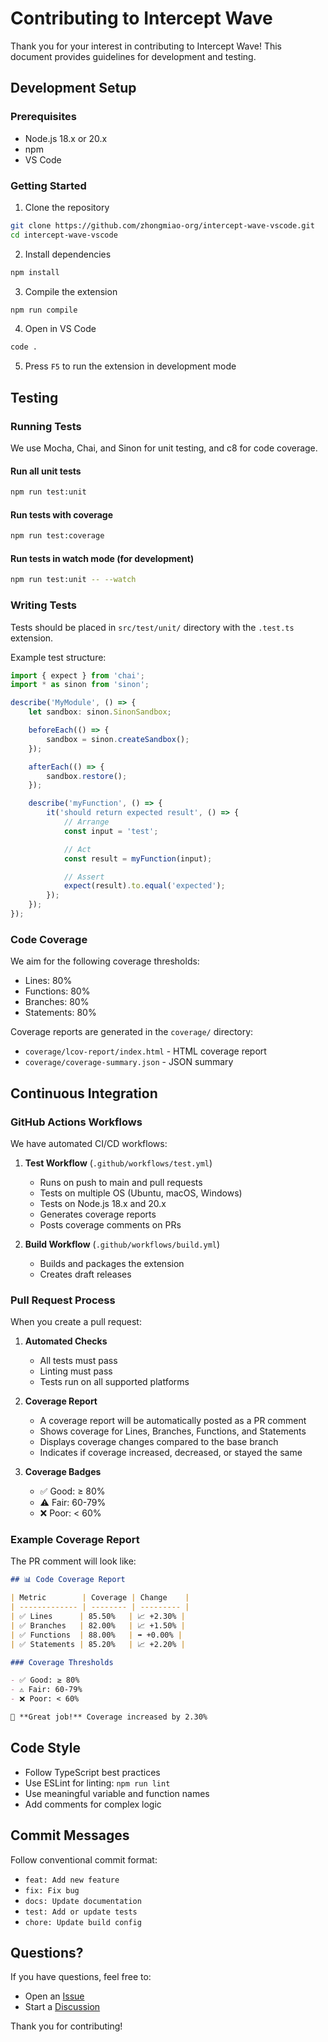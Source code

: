 # Contributing to Intercept Wave

Thank you for your interest in contributing to Intercept Wave! This document provides guidelines for development and testing.

## Development Setup

### Prerequisites

- Node.js 18.x or 20.x
- npm
- VS Code

### Getting Started

1. Clone the repository

```bash
git clone https://github.com/zhongmiao-org/intercept-wave-vscode.git
cd intercept-wave-vscode
```

2. Install dependencies

```bash
npm install
```

3. Compile the extension

```bash
npm run compile
```

4. Open in VS Code

```bash
code .
```

5. Press `F5` to run the extension in development mode

## Testing

### Running Tests

We use Mocha, Chai, and Sinon for unit testing, and c8 for code coverage.

#### Run all unit tests

```bash
npm run test:unit
```

#### Run tests with coverage

```bash
npm run test:coverage
```

#### Run tests in watch mode (for development)

```bash
npm run test:unit -- --watch
```

### Writing Tests

Tests should be placed in `src/test/unit/` directory with the `.test.ts` extension.

Example test structure:

```typescript
import { expect } from 'chai';
import * as sinon from 'sinon';

describe('MyModule', () => {
    let sandbox: sinon.SinonSandbox;

    beforeEach(() => {
        sandbox = sinon.createSandbox();
    });

    afterEach(() => {
        sandbox.restore();
    });

    describe('myFunction', () => {
        it('should return expected result', () => {
            // Arrange
            const input = 'test';

            // Act
            const result = myFunction(input);

            // Assert
            expect(result).to.equal('expected');
        });
    });
});
```

### Code Coverage

We aim for the following coverage thresholds:

- Lines: 80%
- Functions: 80%
- Branches: 80%
- Statements: 80%

Coverage reports are generated in the `coverage/` directory:

- `coverage/lcov-report/index.html` - HTML coverage report
- `coverage/coverage-summary.json` - JSON summary

## Continuous Integration

### GitHub Actions Workflows

We have automated CI/CD workflows:

1. **Test Workflow** (`.github/workflows/test.yml`)
    - Runs on push to main and pull requests
    - Tests on multiple OS (Ubuntu, macOS, Windows)
    - Tests on Node.js 18.x and 20.x
    - Generates coverage reports
    - Posts coverage comments on PRs

2. **Build Workflow** (`.github/workflows/build.yml`)
    - Builds and packages the extension
    - Creates draft releases

### Pull Request Process

When you create a pull request:

1. **Automated Checks**
    - All tests must pass
    - Linting must pass
    - Tests run on all supported platforms

2. **Coverage Report**
    - A coverage report will be automatically posted as a PR comment
    - Shows coverage for Lines, Branches, Functions, and Statements
    - Displays coverage changes compared to the base branch
    - Indicates if coverage increased, decreased, or stayed the same

3. **Coverage Badges**
    - ✅ Good: ≥ 80%
    - ⚠️ Fair: 60-79%
    - ❌ Poor: < 60%

### Example Coverage Report

The PR comment will look like:

```markdown
## 📊 Code Coverage Report

| Metric        | Coverage | Change    |
| ------------- | -------- | --------- |
| ✅ Lines      | 85.50%   | 📈 +2.30% |
| ✅ Branches   | 82.00%   | 📈 +1.50% |
| ✅ Functions  | 88.00%   | ➡️ +0.00% |
| ✅ Statements | 85.20%   | 📈 +2.20% |

### Coverage Thresholds

- ✅ Good: ≥ 80%
- ⚠️ Fair: 60-79%
- ❌ Poor: < 60%

🎉 **Great job!** Coverage increased by 2.30%
```

## Code Style

- Follow TypeScript best practices
- Use ESLint for linting: `npm run lint`
- Use meaningful variable and function names
- Add comments for complex logic

## Commit Messages

Follow conventional commit format:

- `feat: Add new feature`
- `fix: Fix bug`
- `docs: Update documentation`
- `test: Add or update tests`
- `chore: Update build config`

## Questions?

If you have questions, feel free to:

- Open an [Issue](https://github.com/zhongmiao-org/intercept-wave-vscode/issues)
- Start a [Discussion](https://github.com/zhongmiao-org/intercept-wave-vscode/discussions)

Thank you for contributing!

